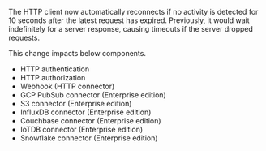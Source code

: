 The HTTP client now automatically reconnects if no activity is detected for 10 seconds after the latest request has expired.
Previously, it would wait indefinitely for a server response, causing timeouts if the server dropped requests.

This change impacts below components.

- HTTP authentication
- HTTP authorization
- Webhook (HTTP connector)
- GCP PubSub connector (Enterprise edition)
- S3 connector (Enterprise edition)
- InfluxDB connector (Enterprise edition)
- Couchbase connector (Enterprise edition)
- IoTDB connector (Enterprise edition)
- Snowflake connector (Enterprise edition)
